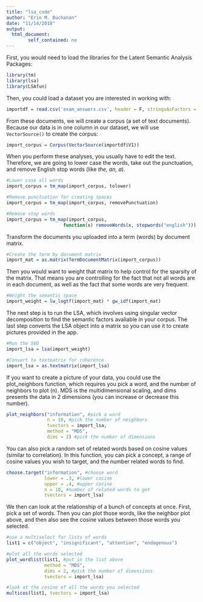 ```yaml
---
title: "lsa_code"
author: "Erin M. Buchanan"
date: "11/14/2018"
output: 
  html_document:
        self_contained: no
---
```


First, you would need to load the libraries for the Latent Semantic Analysis Packages:


```r
library(tm)
library(lsa)
library(LSAfun)
```
 
Then, you could load a dataset you are interested in working with:


```r
importdf = read.csv('exam_answers.csv', header = F, stringsAsFactors = F)
```

From these documents, we will create a corpus (a set of text documents). Because our data is in one column in our dataset, we will use `VectorSource()` to create the corpus:


```r
import_corpus = Corpus(VectorSource(importdf$V1))
```

When you perform these analyses, you usually have to edit the text. Therefore, we are going to lower case the words, take out the punctuation, and remove English stop words (like *the, an, a*).


```r
#Lower case all words
import_corpus = tm_map(import_corpus, tolower) 

#Remove punctuation for creating spaces
import_corpus = tm_map(import_corpus, removePunctuation) 

#Remove stop words
import_corpus = tm_map(import_corpus, 
                     function(x) removeWords(x, stopwords("english")))
```

Transform the documents you uploaded into a term (words) by document matrix. 


```r
#Create the term by document matrix
import_mat = as.matrix(TermDocumentMatrix(import_corpus))
```

Then you would want to weight that matrix to help control for the sparsity of the matrix. That means you are controlling for the fact that not all words are in each document, as well as the fact that some words are very frequent. 


```r
#Weight the semantic space
import_weight = lw_logtf(import_mat) * gw_idf(import_mat)
```

The next step is to run the LSA, which involves using singular vector decomposition to find the semantic factors avaliable in your corpus. The last step converts the LSA object into a matrix so you can use it to create pictures provided in the app.  


```r
#Run the SVD
import_lsa = lsa(import_weight)

#Convert to textmatrix for coherence
import_lsa = as.textmatrix(import_lsa)
```

If you want to create a picture of your data, you could use the plot_neighbors function, which requires you pick a word, and the number of neighbors to plot (n). MDS is the multidimensional scaling, and dims presents the data in 2 dimensions (you can increase or decrease this number).


```r
plot_neighbors("information", #pick a word
               n = 10, #pick the number of neighbors
               tvectors = import_lsa, 
               method = "MDS", 
               dims = 2) #pick the number of dimensions
```

You can also pick a random set of related words based on cosine values (similar to correlation). In this function, you can pick a concept, a range of cosine values you wish to target, and the number related words to find. 


```r
choose.target("information", #choose word
              lower = .3, #lower cosine
              upper = .4, #upper cosine
              n = 10, #number of related words to get
              tvectors = import_lsa)
```

We then can look at the relationship of a bunch of concepts at once. First, pick a set of words. Then you can plot those words, like the neighbor plot above, and then also see the cosine values between those words you selected. 


```r
#use a multiselect for lists of words
list1 = c("object", "insignificant", "attention", "endogenous")

#plot all the words selected
plot_wordlist(list1, #put in the list above 
              method = "MDS", 
              dims = 2, #pick the number of dimensions
              tvectors = import_lsa)

#look at the cosine of all the words you selected
multicos(list1, tvectors = import_lsa)
```
